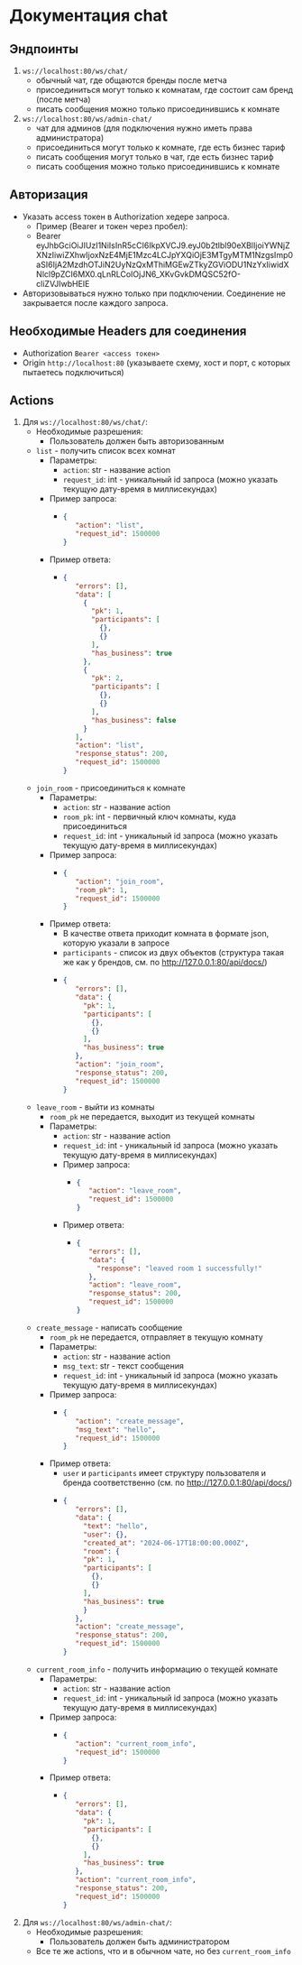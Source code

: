 # Документация chat

## Эндпоинты

1. `ws://localhost:80/ws/chat/`
   - обычный чат, где общаются бренды после метча
   - присоединиться могут только к комнатам, где состоит сам бренд (после метча)
   - писать сообщения можно только присоединившись к комнате
2. `ws://localhost:80/ws/admin-chat/`
   - чат для админов (для подключения нужно иметь права администратора)
   - присоединиться могут только к комнате, где есть бизнес тариф
   - писать сообщения могут только в чат, где есть бизнес тариф
   - писать сообщения можно только присоединившись к комнате

## Авторизация

- Указать access токен в Authorization хедере запроса.
  - Пример (Bearer и токен через пробел):
  - Bearer eyJhbGciOiJIUzI1NiIsInR5cCI6IkpXVCJ9.eyJ0b2tlbl90eXBlIjoiYWNjZXNzIiwiZXhwIjoxNzE4MjE1Mzc4LCJpYXQiOjE3MTgyMTM1NzgsImp0aSI6IjA2MzdhOTJiN2UyNzQxMThiMGEwZTkyZGViODU1NzYxIiwidXNlcl9pZCI6MX0.qLnRLCoIOjJN6_XKvGvkDMQSC52fO-cliZVJIwbHEIE
- Авторизовываться нужно только при подключении. Соединение не закрывается после каждого запроса.

## Необходимые Headers для соединения

- Authorization `Bearer <access токен>`
- Origin `http://localhost:80` (указываете схему, хост и порт, с которых пытаетесь подключиться)

## Actions

1. Для `ws://localhost:80/ws/chat/`:
   - Необходимые разрешения:
     - Пользователь должен быть авторизованным
   - `list` - получить список всех комнат
     - Параметры:
       - `action`: str - название action
       - `request_id`: int - уникальный id запроса (можно указать текущую дату-время в миллисекундах)
     - Пример запроса:
       - ```json
         {
            "action": "list",
            "request_id": 1500000
         }
         ```
     - Пример ответа:
       - ```json
         {
            "errors": [],
            "data": [
              {
                "pk": 1,
                "participants": [
                  {},
                  {}
                ],
                "has_business": true
              },
              {
                "pk": 2,
                "participants": [
                  {},
                  {}
                ],
                "has_business": false
              }
            ],
            "action": "list",
            "response_status": 200,
            "request_id": 1500000
         }
         ```
   - `join_room` - присоединиться к комнате
     - Параметры:
       - `action`: str - название action
       - `room_pk`: int - первичный ключ комнаты, куда присоединиться
       - `request_id`: int - уникальный id запроса (можно указать текущую дату-время в миллисекундах)
     - Пример запроса:
       - ```json
         {
            "action": "join_room",
            "room_pk": 1,
            "request_id": 1500000
         }
         ```
     - Пример ответа:
       - В качестве ответа приходит комната в формате json, которую указали в запросе
       - `participants` - список из двух объектов (структура такая же как у брендов, см. по http://127.0.0.1:80/api/docs/)
       - ```json
         {
            "errors": [],
            "data": {
              "pk": 1,
              "participants": [
                {},
                {}
              ],
              "has_business": true
            },
            "action": "join_room",
            "response_status": 200,
            "request_id": 1500000
         }
         ```
   - `leave_room` - выйти из комнаты
     - `room_pk` не передается, выходит из текущей комнаты
     - Параметры:
       - `action`: str - название action
       - `request_id`: int - уникальный id запроса (можно указать текущую дату-время в миллисекундах)
       - Пример запроса:
         - ```json
           {
              "action": "leave_room",
              "request_id": 1500000
           }
           ```
       - Пример ответа:
         - ```json
           {
              "errors": [],
              "data": {
                "response": "leaved room 1 successfully!"
              },
              "action": "leave_room",
              "response_status": 200,
              "request_id": 1500000
           }
           ```
   - `create_message` - написать сообщение
     - `room_pk` не передается, отправляет в текущую комнату
     - Параметры:
       - `action`: str - название action
       - `msg_text`: str - текст сообщения
       - `request_id`: int - уникальный id запроса (можно указать текущую дату-время в миллисекундах)
     - Пример запроса:
       - ```json
         {
            "action": "create_message",
            "msg_text": "hello",
            "request_id": 1500000
         }
         ```
     - Пример ответа:
       - `user` и `participants` имеет структуру пользователя и бренда соответственно (см. по http://127.0.0.1:80/api/docs/)
       - ```json
         {
            "errors": [],
            "data": {
              "text": "hello",
              "user": {},
              "created_at": "2024-06-17T18:00:00.000Z",
              "room": {
              "pk": 1,
              "participants": [
                {},
                {}
              ],
              "has_business": true
              }
            },
            "action": "create_message",
            "response_status": 200,
            "request_id": 1500000
         }
         ```
   - `current_room_info` - получить информацию о текущей комнате
     - Параметры:
       - `action`: str - название action
       - `request_id`: int - уникальный id запроса (можно указать текущую дату-время в миллисекундах)
     - Пример запроса:
       - ```json
         {
            "action": "current_room_info",
            "request_id": 1500000
         }
         ```
     - Пример ответа:
       - ```json
         {
            "errors": [],
            "data": {
              "pk": 1,
              "participants": [
                {},
                {}
              ],
              "has_business": true
            },
            "action": "current_room_info",
            "response_status": 200,
            "request_id": 1500000
         }
         ```
2. Для `ws://localhost:80/ws/admin-chat/`:
   - Необходимые разрешения:
     - Пользователь должен быть администратором
   - Все те же actions, что и в обычном чате, но без `current_room_info`
